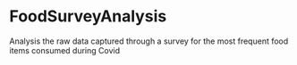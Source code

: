 # FoodSurveyAnalysis
Analysis the raw data captured through a survey for the most frequent food items consumed during  Covid
